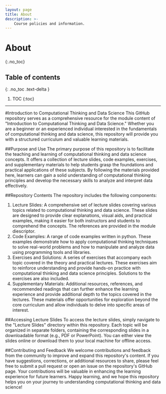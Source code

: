 ```yaml
---
layout: page
title: About
description: >-
    Course policies and information.
---
```


# About
{:.no_toc}

## Table of contents
{: .no_toc .text-delta }

1. TOC
{:toc}

---

#Introduction to Computational Thinking and Data Science
This GitHub repository serves as a comprehensive resource for the module content of "Introduction to Computational Thinking and Data Science." Whether you are a beginner or an experienced individual interested in the fundamentals of computational thinking and data science, this repository will provide you with a structured curriculum and valuable learning materials.


##Purpose and Use
The primary purpose of this repository is to facilitate the teaching and learning of computational thinking and data science concepts. It offers a collection of lecture slides, code examples, exercises, and supplementary materials to help students grasp the foundations and practical applications of these subjects. By following the materials provided here, learners can gain a solid understanding of computational thinking principles and develop the necessary skills to analyze and interpret data effectively.


##Repository Contents
The repository includes the following components:
1. Lecture Slides: A comprehensive set of lecture slides covering various topics related to computational thinking and data science. These slides are designed to provide clear explanations, visual aids, and practical examples, making it easier for both instructors and students to comprehend the concepts. The references are provided in the module diescriptor.
2. Code Examples: A range of code examples written in python. These examples demonstrate how to apply computational thinking techniques to solve real-world problems and how to manipulate and analyze data using programming tools and libraries.
3. Exercises and Solutions: A series of exercises that accompany each topic covered in the theory and practical lectures. These exercises aim to reinforce understanding and provide hands-on practice with computational thinking and data science principles. Solutions to the exercises are also included.
4. Supplementary Materials: Additional resources, references, and recommended readings that can further enhance the learning experience and provide additional depth to the topics covered in the lectures. These materials offer opportunities for exploration beyond the core curriculum and allow individuals to delve into specific areas of interest.

   
##Accessing Lecture Slides
To access the lecture slides, simply navigate to the "Lecture Slides" directory within this repository. Each topic will be organized in separate folders, containing the corresponding slides in a downloadable format (e.g., PDF or PowerPoint). You can either view the slides online or download them to your local machine for offline access.

##Contributing and Feedback
We welcome contributions and feedback from the community to improve and expand this repository's content. If you have suggestions, corrections, or additional resources to share, please feel free to submit a pull request or open an issue on the repository's GitHub page. Your contributions will be valuable in enhancing the learning experience for future learners.
Happy learning, and we hope this repository helps you on your journey to understanding computational thinking and data science!


